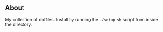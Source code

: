 About
-----

My collection of dotfiles.  Install by running the `./setup.sh` script from inside the directory.